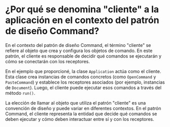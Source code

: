 # ¿Por qué se denomina "cliente" a la aplicación en el contexto del patrón de diseño Command?

En el contexto del patrón de diseño Command, el término "cliente" se refiere al objeto que crea y configura los objetos de comando. En este patrón, el cliente es responsable de decidir qué comandos se ejecutarán y cómo se conectarán con los receptores.

En el ejemplo que proporcioné, la clase `Application` actúa como el cliente. Esta clase crea instancias de comandos concretos (como `OpenCommand` y `PasteCommand`) y establece los receptores asociados (por ejemplo, instancias de `Document`). Luego, el cliente puede ejecutar esos comandos a través del método `run()`.

La elección de llamar al objeto que utiliza el patrón "cliente" es una convención de diseño y puede variar en diferentes contextos. En el patrón Command, el cliente representa la entidad que decide qué comandos se deben ejecutar y cómo deben interactuar entre sí y con los receptores.




